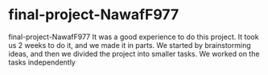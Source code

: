 # final-project-NawafF977
final-project-NawafF977 
It was a good experience to do this project. It took us 2 weeks to do it, and we made it in parts. We started by brainstorming ideas, and then we divided the project into smaller tasks. We worked on the tasks independently
